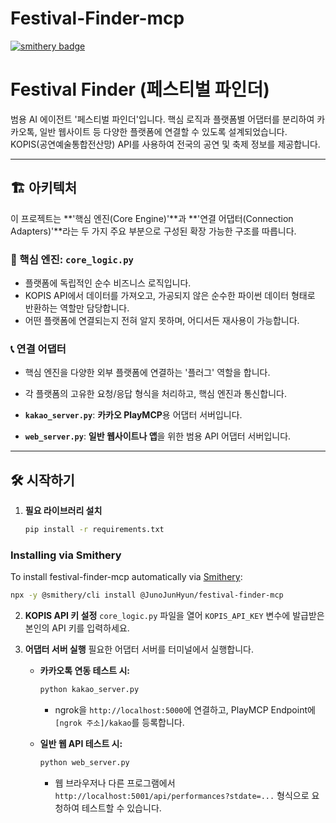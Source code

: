 # Festival-Finder-mcp

[![smithery badge](https://smithery.ai/badge/@JunoJunHyun/festival-finder-mcp)](https://smithery.ai/server/@JunoJunHyun/festival-finder-mcp)

# Festival Finder (페스티벌 파인더)

범용 AI 에이전트 '페스티벌 파인더'입니다. 핵심 로직과 플랫폼별 어댑터를 분리하여 카카오톡, 일반 웹사이트 등 다양한 플랫폼에 연결할 수 있도록 설계되었습니다. KOPIS(공연예술통합전산망) API를 사용하여 전국의 공연 및 축제 정보를 제공합니다.

---

## 🏗️ 아키텍처

이 프로젝트는 **'핵심 엔진(Core Engine)'**과 **'연결 어댑터(Connection Adapters)'**라는 두 가지 주요 부분으로 구성된 확장 가능한 구조를 따릅니다.

### 🧠 핵심 엔진: `core_logic.py`
-   플랫폼에 독립적인 순수 비즈니스 로직입니다.
-   KOPIS API에서 데이터를 가져오고, 가공되지 않은 순수한 파이썬 데이터 형태로 반환하는 역할만 담당합니다.
-   어떤 플랫폼에 연결되는지 전혀 알지 못하며, 어디서든 재사용이 가능합니다.

### 📞 연결 어댑터
-   핵심 엔진을 다양한 외부 플랫폼에 연결하는 '플러그' 역할을 합니다.
-   각 플랫폼의 고유한 요청/응답 형식을 처리하고, 핵심 엔진과 통신합니다.

-   **`kakao_server.py`**: **카카오 PlayMCP**용 어댑터 서버입니다.
-   **`web_server.py`**: **일반 웹사이트나 앱**을 위한 범용 API 어댑터 서버입니다. 

---

## 🛠️ 시작하기

1.  **필요 라이브러리 설치**
    ```bash
    pip install -r requirements.txt
    ```

### Installing via Smithery

To install festival-finder-mcp automatically via [Smithery](https://smithery.ai/server/@JunoJunHyun/festival-finder-mcp):

```bash
npx -y @smithery/cli install @JunoJunHyun/festival-finder-mcp
```

2.  **KOPIS API 키 설정**
    `core_logic.py` 파일을 열어 `KOPIS_API_KEY` 변수에 발급받은 본인의 API 키를 입력하세요.

3.  **어댑터 서버 실행**
    필요한 어댑터 서버를 터미널에서 실행합니다.

    -   **카카오톡 연동 테스트 시:**
        ```bash
        python kakao_server.py
        ```
        - ngrok을 `http://localhost:5000`에 연결하고, PlayMCP Endpoint에 `[ngrok 주소]/kakao`를 등록합니다.

    -   **일반 웹 API 테스트 시:**
        ```bash
        python web_server.py
        ```
        - 웹 브라우저나 다른 프로그램에서 `http://localhost:5001/api/performances?stdate=...` 형식으로 요청하여 테스트할 수 있습니다.
